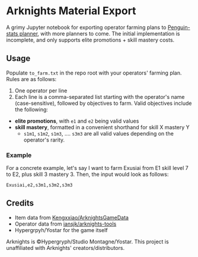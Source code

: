 # Arknights Material Export

A grimy Jupyter notebook for exporting operator farming plans to [Penguin-stats planner](https://penguin-stats.io/planner), with more planners to come.
The initial implementation is incomplete, and only supports elite promotions + skill mastery costs.

## Usage

Populate `to_farm.txt` in the repo root with your operators' farming plan. Rules are as follows:
1. One operator per line
2. Each line is a comma-separated list starting with the operator's name (case-sensitive), followed by objectives to farm. Valid objectives include the following:
  - **elite promotions**,  with `e1` and `e2` being valid values
  - **skill mastery**, formatted in a convenient shorthand for skill X mastery Y
    - `s1m1`, `s1m2`, `s1m3`, .... `s3m3` are all valid values depending on the operator's rarity.

### Example
For a concrete example, let's say I want to farm Exusiai from E1 skill level 7 to E2, plus skill 3 mastery 3. Then, the input would look as follows:

`Exusiai,e2,s3m1,s3m2,s3m3`


## Credits

- Item data from [Kengxxiao/ArknightsGameData](https://github.com/Kengxxiao/ArknightsGameData)
- Operator data from [iansjk/arknights-tools](https://github.com/iansjk/arknights-tools)
- Hypergrpyh/Yostar for the game itself

Arknights is ©Hypergryph/Studio Montagne/Yostar. This project is unaffiliated with Arknights' creators/distributors.

